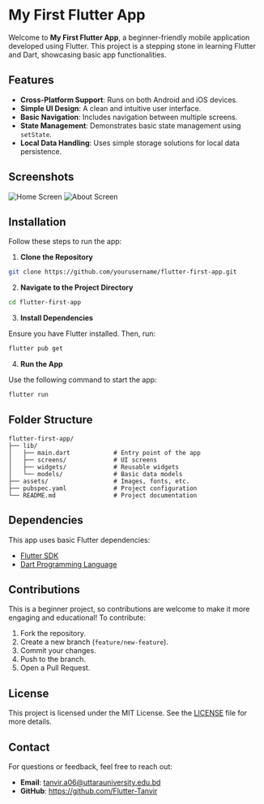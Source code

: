 # My First Flutter App

Welcome to **My First Flutter App**, a beginner-friendly mobile application developed using Flutter. This project is a stepping stone in learning Flutter and Dart, showcasing basic app functionalities.

## Features

- **Cross-Platform Support**: Runs on both Android and iOS devices.
- **Simple UI Design**: A clean and intuitive user interface.
- **Basic Navigation**: Includes navigation between multiple screens.
- **State Management**: Demonstrates basic state management using `setState`.
- **Local Data Handling**: Uses simple storage solutions for local data persistence.

## Screenshots

![Home Screen](path/to/home_screen_screenshot.png)
![About Screen](path/to/about_screen_screenshot.png)

## Installation

Follow these steps to run the app:

1. **Clone the Repository**

```bash
git clone https://github.com/yourusername/flutter-first-app.git
```

2. **Navigate to the Project Directory**

```bash
cd flutter-first-app
```

3. **Install Dependencies**

Ensure you have Flutter installed. Then, run:

```bash
flutter pub get
```

4. **Run the App**

Use the following command to start the app:

```bash
flutter run
```

## Folder Structure

```
flutter-first-app/
├── lib/
│   ├── main.dart            # Entry point of the app
│   ├── screens/             # UI screens
│   ├── widgets/             # Reusable widgets
│   └── models/              # Basic data models
├── assets/                  # Images, fonts, etc.
├── pubspec.yaml             # Project configuration
└── README.md                # Project documentation
```

## Dependencies

This app uses basic Flutter dependencies:

- [Flutter SDK](https://flutter.dev/)
- [Dart Programming Language](https://dart.dev/)

## Contributions

This is a beginner project, so contributions are welcome to make it more engaging and educational! To contribute:

1. Fork the repository.
2. Create a new branch (`feature/new-feature`).
3. Commit your changes.
4. Push to the branch.
5. Open a Pull Request.

## License

This project is licensed under the MIT License. See the [LICENSE](LICENSE) file for more details.

## Contact

For questions or feedback, feel free to reach out:

- **Email**: tanvir.a06@uttarauniversity.edu.bd
- **GitHub**: https://github.com/Flutter-Tanvir
